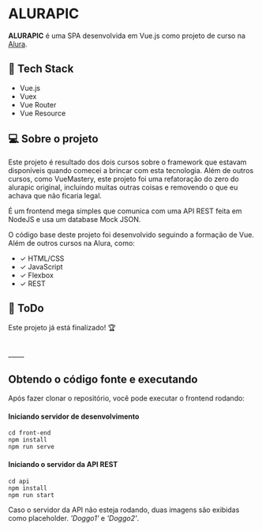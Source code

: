 # ALURAPIC


**ALURAPIC** é uma SPA desenvolvida em Vue.js como projeto de curso na [Alura](https://alura.com.br/).


## :rocket: Tech Stack

- Vue.js
- Vuex
- Vue Router
- Vue Resource

## 💻 Sobre o projeto

Este projeto é resultado dos dois cursos sobre o framework que estavam disponíveis quando comecei a brincar com esta tecnologia. Além de outros cursos, como VueMastery, este projeto foi uma refatoração do zero do alurapic original, incluindo muitas outras coisas e removendo o que eu achava que não ficaria legal.

É um frontend mega simples que comunica com uma API REST feita em NodeJS e usa um database Mock JSON.

O código base deste projeto foi desenvolvido seguindo a formação de Vue. Além de outros cursos na Alura, como: 

- ✓ HTML/CSS
- ✓ JavaScript
- ✓ Flexbox
- ✓ REST

## :wrench: ToDo

Este projeto já está finalizado! :trophy: 

<br/>
 _____ 

<br/>

## Obtendo o código fonte e executando

Após fazer clonar o repositório, você pode executar o frontend rodando: 

#### Iniciando servidor de desenvolvimento
```
cd front-end
npm install
npm run serve
```

#### Iniciando o servidor da API REST
```
cd api
npm install
npm run start
```

Caso o servidor da API não esteja rodando, duas imagens são exibidas como placeholder. _'Doggo1'_ e _'Doggo2'_.

